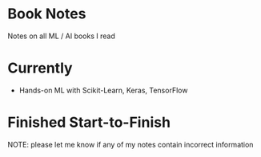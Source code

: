 # Book Notes
Notes on all ML / AI books I read

# Currently

- Hands-on ML with Scikit-Learn, Keras, TensorFlow

# Finished Start-to-Finish

NOTE: please let me know if any of my notes contain incorrect information
